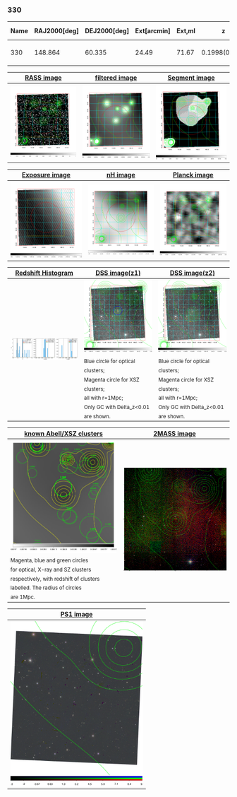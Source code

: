 <div STYLE="page-break-after: always;"></div>

### 330

|Name|RAJ2000[deg]|DEJ2000[deg] |Ext[arcmin]| Ext,ml | z | z_src| C|GC(XSZ,Delta_z<0.01)| GC(OPT,Delta_z<0.01)|GC| R_sig[arcmin] | R500[arcmin] | R500[Mpc]| CRsig[c/s] | CR500[c/s] |L500[1E44 erg/s]|F500[1E-12 erg/s/cm^2]| M500[1E14 Msun]|Tx[keV]|Cnt_sig|Beta|Rc[arcmin]|Comment|Alias|
|---|---|---|---|---|---|------|---|--------|---------|----------|---|---|---|---|---|---|---|---|---|---|---|---|---|---|
|330| 148.864| 60.335| 24.49| 71.67| 0.1998(0.005)| z1,| G| -| -| C, N, W| 12.212| 4.295| 0.850| 0.050(0.038)| 0.046(0.034)| 1.038(0.675)| 0.906(0.588)| 2.13(0.68)| 3.64(0.74)| 65.9| 0.830(-0.171+0.122)| 4.433(-1.221+1.116)| -| t608|

|[RASS image](../image/330/330_img.pdf)|[filtered image](../image/330/330_fil.pdf)|[Segment image](../image/330/330_seg.pdf)|
|-------------------|--------------------|-------------------|
| <img src="../image/330/330_img.png" width="300">  | <img src="../image/330/330_fil.png" width="300">   | <img src="../image/330/330_seg.png" width="300">  |

|[Exposure image](../image/330/330_mex.pdf)| [nH image](../image/330/330_nh.pdf)| [Planck image](../image/330/330_p.pdf)|
|-------------------|--------------------|-------------------|
|<img src="../image/330/330_mex.png" width="300">   | <img src="../image/330/330_nh.png" width="300">    | <img src="../image/330/330_p.png" width="300"> |

|[Redshift Histogram](../image/330/330_zg.pdf) | [DSS image(z1)](../image/330/330_dss_z1.pdf)      |  [DSS image(z2)](../image/330/330_dss_z2.pdf)    |
|-------------------|--------------------|-------------------|
|<img src="../image/330/330_zg.png" width="300"> |<img src="../image/330/330_dss_z1.png" width="300"> <sub><br>Blue circle for optical clusters; <br>Magenta circle for XSZ clusters; <br>all with r=1Mpc; <br>Only GC with Delta_z<0.01 are shown. </sub>| <img src="../image/330/330_dss_z2.png" width="300"><sub><br>Blue circle for optical clusters; <br>Magenta circle for XSZ clusters; <br>all with r=1Mpc; <br>Only GC with Delta_z<0.01 are shown. </sub> |

|[known Abell/XSZ clusters](../image/330/330_gc.pdf) | [2MASS image](../image/330/330_2mass.pdf)      |
|-------------------|-------------------|
|<img src=../image/330/330_gc.png width="300"> <br><sub>Magenta, blue and green circles <br>for optical, X-ray and SZ clusters <br>respectively, with redshift of clusters <br>labelled. The radius of circles <br>are 1Mpc.</sub>|<img src="../image/330/330_2mass.png" width="300">  |

|[PS1 image](../image/330/330_ps1.pdf)            |
|-------------------|
| <img src="../image/330/330_ps1.pdf" width="300">  |
